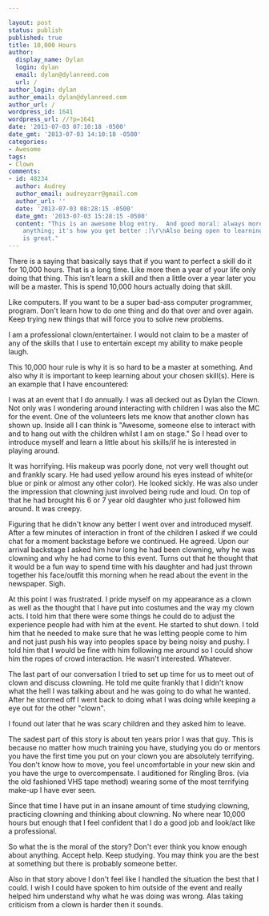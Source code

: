 ```yaml
---

layout: post
status: publish
published: true
title: 10,000 Hours
author:
  display_name: Dylan
  login: dylan
  email: dylan@dylanreed.com
  url: /
author_login: dylan
author_email: dylan@dylanreed.com
author_url: /
wordpress_id: 1641
wordpress_url: //?p=1641
date: '2013-07-03 07:10:18 -0500'
date_gmt: '2013-07-03 14:10:18 -0500'
categories:
- Awesome
tags:
- Clown
comments:
- id: 48234
  author: Audrey
  author_email: audreyzarr@gmail.com
  author_url: ''
  date: '2013-07-03 08:28:15 -0500'
  date_gmt: '2013-07-03 15:28:15 -0500'
  content: "This is an awesome blog entry.  And good moral: always more to learn at
    anything; it's how you get better :)\r\nAlso being open to learning from anyone
    is great."
---
```


There is a saying that basically says that if you want to perfect a skill do it for 10,000 hours. That is a long time. Like more then a year of your life only doing that thing. This isn't learn a skill and then a little over a year later you will be a master. This is spend 10,000 hours actually doing that skill. 

Like computers. If you want to be a super bad-ass computer programmer, program. Don't learn how to do one thing and do that over and over again. Keep trying new things that will force you to solve new problems. 

I am a professional clown/entertainer. I would not claim to be a master of any of the skills that I use to entertain except my ability to make people laugh. 

This 10,000 hour rule is why it is so hard to be a master at something. And also why it is important to keep learning about your chosen skill(s). Here is an example that I have encountered:

I was at an event that I do annually. I was all decked out as Dylan the Clown. Not only was I wondering around interacting with children I was also the MC for the event. One of the volunteers lets me know that another clown has shown up. Inside all I can think is "Awesome, someone else to interact with and to hang out with the children whilst I am on stage." So I head over to introduce myself and learn a little about his skills/if he is interested in playing around. 

It was horrifying. His makeup was poorly done, not very well thought out and frankly scary. He had used yellow around his eyes instead of white(or blue or pink or almost any other color). He looked sickly. He was also under the impression that clowning just involved being rude and loud. On top of that he had brought his 6 or 7 year old daughter who just followed him around. It was creepy. 

Figuring that he didn't know any better I went over and introduced myself. After a few minutes of interaction in front of the children I asked if we could chat for a moment backstage before we continued. He agreed. Upon our arrival backstage I asked him how long he had been clowning, why he was clowning and why he had come to this event. Turns out that he thought that it would be a fun way to spend time with his daughter and had just thrown together his face/outfit this morning when he read about the event in the newspaper. Sigh. 

At this point I was frustrated. I pride myself on my appearance as a clown as well as the thought that I have put into costumes and the way my clown acts. I told him that there were some things he could do to adjust the experience people had with him at the event. He started to shut down. I told him that he needed to make sure that he was letting people come to him and not just push his way into peoples space by being noisy and pushy. I told him that I would be fine with him following me around so I could show him the ropes of crowd interaction. He wasn't interested. Whatever. 

The last part of our conversation I tried to set up time for us to meet out of clown and discuss clowning. He told me quite frankly that I didn't know what the hell I was talking about and he was going to do what he wanted. After he stormed off I went back to doing what I was doing while keeping a eye out for the other "clown". 

I found out later that he was scary children and they asked him to leave. 

The sadest part of this story is about ten years prior I was that guy. This is because no matter how much training you have, studying you do or mentors you have the first time you put on your clown you are absolutely terrifying. You don't know how to move, you feel uncomfortable in your new skin and you have the urge to overcompensate. I auditioned for Ringling Bros. (via the old fashioned VHS tape method) wearing some of the most terrifying make-up I have ever seen. 

Since that time I have put in an insane amount of time studying clowning, practicing clowning and thinking about clowning. No where near 10,000 hours but enough that I feel confident that I do a good job and look/act like a professional. 

So what the is the moral of the story? Don't ever think you know enough about anything. Accept help. Keep studying. You may think you are the best at something but there is probably someone better. 

Also in that story above I don't feel like I handled the situation the best that I could. I wish I could have spoken to him outside of the event and really helped him understand why what he was doing was wrong. Alas taking criticism from a clown is harder then it sounds.
